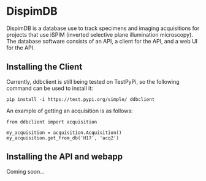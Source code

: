 # DispimDB

DispimDB is a database use to track specimens and imaging acquisitions for projects that use iSPIM (inverted selective plane illumination microscopy). The database software consists of an API, a client for the API, and a web UI for the API.

## Installing the Client

Currently, ddbclient is still being tested on TestPyPi, so the following command can be used to install it:

```
pip install -i https://test.pypi.org/simple/ ddbclient
```

An example of getting an acquisition is as follows:

```
from ddbclient import acquisition

my_acquisition = acquisition.Acquisition()
my_acquisition.get_from_db('H17', 'acq2')
```

## Installing the API and webapp

Coming soon...
